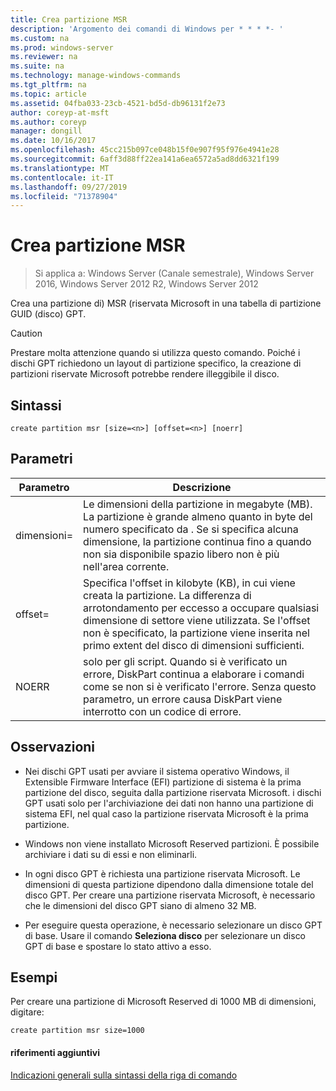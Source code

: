 ```yaml
---
title: Crea partizione MSR
description: 'Argomento dei comandi di Windows per * * * *- '
ms.custom: na
ms.prod: windows-server
ms.reviewer: na
ms.suite: na
ms.technology: manage-windows-commands
ms.tgt_pltfrm: na
ms.topic: article
ms.assetid: 04fba033-23cb-4521-bd5d-db96131f2e73
author: coreyp-at-msft
ms.author: coreyp
manager: dongill
ms.date: 10/16/2017
ms.openlocfilehash: 45cc215b097ce048b15f0e907f95f976e4941e28
ms.sourcegitcommit: 6aff3d88ff22ea141a6ea6572a5ad8dd6321f199
ms.translationtype: MT
ms.contentlocale: it-IT
ms.lasthandoff: 09/27/2019
ms.locfileid: "71378904"
---
```

# <a name="create-partition-msr"></a>Crea partizione MSR

>Si applica a: Windows Server (Canale semestrale), Windows Server 2016, Windows Server 2012 R2, Windows Server 2012

Crea una partizione di\) MSR \(riservata Microsoft in una tabella di partizione GUID \(disco\) GPT.  
  
> [!CAUTION]  
> Prestare molta attenzione quando si utilizza questo comando. Poiché i dischi GPT richiedono un layout di partizione specifico, la creazione di partizioni riservate Microsoft potrebbe rendere illeggibile il disco.  
  
  
  
## <a name="syntax"></a>Sintassi  
  
```  
create partition msr [size=<n>] [offset=<n>] [noerr]  
```  
  
## <a name="parameters"></a>Parametri  
  
|  Parametro  |                                                                                                                         Descrizione                                                                                                                         |
|-------------|-------------------------------------------------------------------------------------------------------------------------------------------------------------------------------------------------------------------------------------------------------------|
|  dimensioni\=<n>  |               Le dimensioni della partizione in megabyte \(MB\). La partizione è grande almeno quanto in byte del numero specificato da <n>. Se si specifica alcuna dimensione, la partizione continua fino a quando non sia disponibile spazio libero non è più nell'area corrente.               |
| offset\=<n> | Specifica l'offset in kilobyte \(KB\), in cui viene creata la partizione. La differenza di arrotondamento per eccesso a occupare qualsiasi dimensione di settore viene utilizzata. Se l'offset non è specificato, la partizione viene inserita nel primo extent del disco di dimensioni sufficienti. |
|    NOERR    |                            solo per gli script. Quando si è verificato un errore, DiskPart continua a elaborare i comandi come se non si è verificato l'errore. Senza questo parametro, un errore causa DiskPart viene interrotto con un codice di errore.                             |
  
## <a name="remarks"></a>Osservazioni  
  
-   Nei dischi GPT usati per avviare il sistema operativo Windows, il Extensible Firmware Interface \(EFI\) partizione di sistema è la prima partizione del disco, seguita dalla partizione riservata Microsoft. i dischi GPT usati solo per l'archiviazione dei dati non hanno una partizione di sistema EFI, nel qual caso la partizione riservata Microsoft è la prima partizione.  
  
-   Windows non viene installato Microsoft Reserved partizioni. È possibile archiviare i dati su di essi e non eliminarli.  
  
-   In ogni disco GPT è richiesta una partizione riservata Microsoft. Le dimensioni di questa partizione dipendono dalla dimensione totale del disco GPT. Per creare una partizione riservata Microsoft, è necessario che le dimensioni del disco GPT siano di almeno 32 MB.  
  
-   Per eseguire questa operazione, è necessario selezionare un disco GPT di base. Usare il comando **Seleziona disco** per selezionare un disco GPT di base e spostare lo stato attivo a esso.  
  
## <a name="BKMK_examples"></a>Esempi  
Per creare una partizione di Microsoft Reserved di 1000 MB di dimensioni, digitare:  
  
```  
create partition msr size=1000  
```  
  
#### <a name="additional-references"></a>riferimenti aggiuntivi  
[Indicazioni generali sulla sintassi della riga di comando](command-line-syntax-key.md)  
  

  

